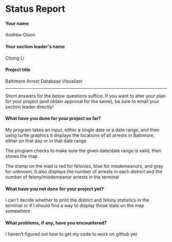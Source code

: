 # Status Report

#### Your name

Andrew Olson

#### Your section leader's name

Chong Li   

#### Project title

Baltimore Arrest Database Visualizer

***

Short answers for the below questions suffice. If you want to alter your plan for your project (and obtain approval for the same), be sure to email your section leader directly!

#### What have you done for your project so far?

My program takes an input, either a single date or a date range, and then using turtle graphics it displays the locations of all arrests in Baltimore, either on that day or in that date range

The program checks to make sure the given date/date range is valid, then shows the map

The stamp on the mad is red for felonies, blue for misdemeanors, and gray for unknown. It also displays the number of arrests in each district and the number of felony/misdemeanor arrests in the terminal

#### What have you not done for your project yet?

I can't decide whether to print the district and felony statistics in the terminal or if I should find a way to display those stats on the map somewhere

#### What problems, if any, have you encountered?

I haven't figured out how to get my code to work on github yet

